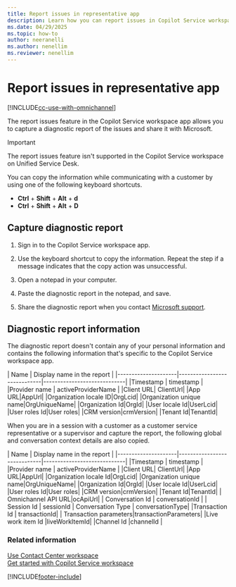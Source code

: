 ```yaml
---
title: Report issues in representative app
description: Learn how you can report issues in Copilot Service workspace when you raise a support ticket with Microsoft.
ms.date: 04/29/2025
ms.topic: how-to
author: neeranelli
ms.author: nenellim
ms.reviewer: nenellim
---
```


# Report issues in representative app

[!INCLUDE[cc-use-with-omnichannel](../../includes/cc-use-with-omnichannel.md)]

The report issues feature in the Copilot Service workspace app allows you to capture a diagnostic report of the issues and share it with Microsoft.

> [!IMPORTANT]
> The report issues feature isn't supported in the Copilot Service workspace on Unified Service Desk.

You can copy the information while communicating with a customer by using one of the following keyboard shortcuts.

- **Ctrl** + **Shift** + **Alt** + **d**
- **Ctrl** + **Shift** + **Alt** + **D**

## Capture diagnostic report

1. Sign in to the Copilot Service workspace app.

2. Use the keyboard shortcut to copy the information. Repeat the step if a message indicates that the copy action was unsuccessful.

3. Open a notepad in your computer.

4. Paste the diagnostic report in the notepad, and save.

5. Share the diagnostic report when you contact [Microsoft support](/power-platform/admin/get-help-support).

## Diagnostic report information

The diagnostic report doesn't contain any of your personal information and contains the following information that's specific to the Copilot Service workspace app.

| Name | Display name in the report |
|---------------------|-----------------------------|-----------------------------|
|Timestamp | timestamp |
|Provider name | activeProviderName |
|Client URL| ClientUrl| 
|App URL|AppUrl| 
|Organization locale ID|OrgLcid| 
|Organization unique name|OrgUniqueName| 
|Organization Id|OrgId| 
|User locale Id|UserLcid|
|User roles Id|User roles|
|CRM version|crmVersion|
|Tenant Id|TenantId|

When you are in a session with a customer as a customer service representative or a supervisor and capture the report, the following global and conversation context details are also copied.

| Name | Display name in the report |
|---------------------|-----------------------------|-----------------------------|
|Timestamp | timestamp |
|Provider name | activeProviderName |
|Client URL| ClientUrl| 
|App URL|AppUrl|
|Organization locale Id|OrgLcid|
|Organization unique name|OrgUniqueName|
|Organization Id|OrgId| 
|User locale Id|UserLcid|
|User roles Id|User roles|
|CRM version|crmVersion|
|Tenant Id|TenantId|
| Omnichannel API URL|ocApiUrl|
| Conversation Id | conversationId |
| Session Id | sessionId
| Conversation Type | conversationType|
|Transaction Id | transactionId|
| Transaction parameters|transactionParameters|
|Live work item Id |liveWorkItemId|
|Channel Id |channelId |

### Related information

[Use Contact Center workspace](/dynamics365/contact-center/use/ccw-overview)  
[Get started with Copilot Service workspace](../implement/csw-overview.md)  

[!INCLUDE[footer-include](../../includes/footer-banner.md)]
